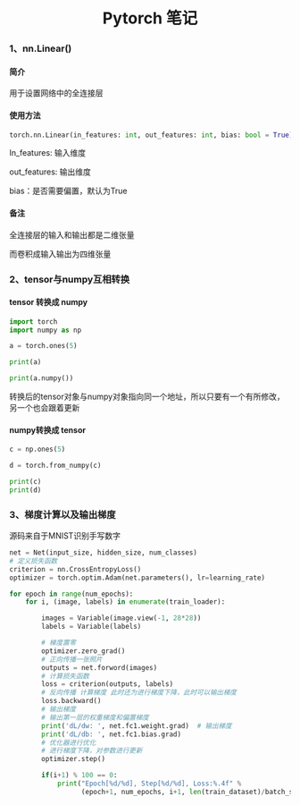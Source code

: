 <center><h1>Pytorch 笔记</h1></center>

### 1、nn.Linear()

#### 简介

用于设置网络中的全连接层

#### 使用方法

```python
torch.nn.Linear(in_features: int, out_features: int, bias: bool = True)
```

In_features: 输入维度

out_features: 输出维度

bias：是否需要偏置，默认为True

#### 备注

全连接层的输入和输出都是二维张量

而卷积成输入输出为四维张量

### 2、tensor与numpy互相转换

#### tensor 转换成 numpy

```python
import torch
import numpy as np

a = torch.ones(5)

print(a)

print(a.numpy())
```

转换后的tensor对象与numpy对象指向同一个地址，所以只要有一个有所修改，另一个也会跟着更新

#### numpy转换成 tensor

```python
c = np.ones(5)

d = torch.from_numpy(c)

print(c)
print(d)
```

### 3、梯度计算以及输出梯度

源码来自于MNIST识别手写数字

```python
net = Net(input_size, hidden_size, num_classes)
# 定义损失函数
criterion = nn.CrossEntropyLoss()
optimizer = torch.optim.Adam(net.parameters(), lr=learning_rate)

for epoch in range(num_epochs):
    for i, (image, labels) in enumerate(train_loader):

        images = Variable(image.view(-1, 28*28))
        labels = Variable(labels)

        # 梯度置零
        optimizer.zero_grad()
        # 正向传播一张照片
        outputs = net.forword(images)
        # 计算损失函数
        loss = criterion(outputs, labels)
        # 反向传播 计算梯度 此时还为进行梯度下降，此时可以输出梯度
        loss.backward()
        # 输出梯度
        # 输出第一层的权重梯度和偏置梯度
        print('dL/dw: ', net.fc1.weight.grad)  # 输出梯度
        print('dL/db: ', net.fc1.bias.grad)
        # 优化器进行优化
        # 进行梯度下降，对参数进行更新
        optimizer.step()

        if(i+1) % 100 == 0:
            print("Epoch[%d/%d], Step[%d/%d], Loss:%.4f" %
                  (epoch+1, num_epochs, i+1, len(train_dataset)/batch_size, loss.item()))
```

